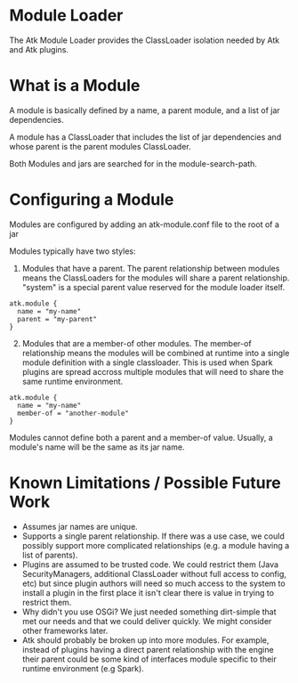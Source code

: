
Module Loader
=============

The Atk Module Loader provides the ClassLoader isolation needed by Atk and Atk plugins.


What is a Module
================

A module is basically defined by a name, a parent module, and a list of jar dependencies.

A module has a ClassLoader that includes the list of jar dependencies and whose parent is the parent modules ClassLoader.

Both Modules and jars are searched for in the module-search-path.


Configuring a Module
====================

Modules are configured by adding an atk-module.conf file to the root of a jar

Modules typically have two styles:

1. Modules that have a parent.  The parent relationship between modules means the ClassLoaders for the modules will 
share a parent relationship.  "system" is a special parent value reserved for the module loader itself.

```
atk.module {
  name = "my-name"
  parent = "my-parent" 
}
```

2. Modules that are a member-of other modules.  The member-of relationship means the modules will be combined at 
runtime into a single module definition with a single classloader.  This is used when Spark plugins are spread
accross multiple modules that will need to share the same runtime environment.

```
atk.module {
  name = "my-name"
  member-of = "another-module" 
}
```

Modules cannot define both a parent and a member-of value.  Usually, a module's name will be the same as its jar name.


Known Limitations / Possible Future Work
========================================
* Assumes jar names are unique.
* Supports a single parent relationship.  If there was a use case, we could possibly support more complicated
  relationships (e.g. a module having a list of parents).
* Plugins are assumed to be trusted code.  We could restrict them (Java SecurityManagers, additional ClassLoader without
  full access to config, etc) but since plugin authors will need so much access to the system to install a plugin in
  the first place it isn't clear there is value in trying to restrict them.
* Why didn't you use OSGi?  We just needed something dirt-simple that met our needs and that we could deliver quickly.
  We might consider other frameworks later.
* Atk should probably be broken up into more modules.  For example, instead of plugins having a direct parent
  relationship with the engine their parent could be some kind of interfaces module specific to their runtime
  environment (e.g Spark).



